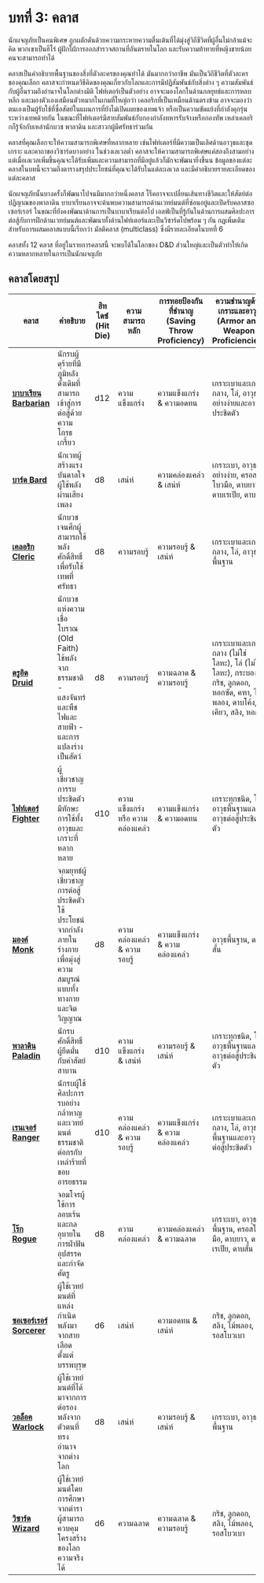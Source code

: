 # บทที่ 3: คลาส

นักผจญภัยเป็นคนพิเศษ ถูกผลักดันด้วยความกระหายความตื่นเต้นที่ได้มุ่งสู่วิถีชีวิตที่ผู้อื่นไม่กล้าแม้จะคิด พวกเขาเป็นฮีโร่ ผู้ฝักใฝ่การออกสำรวจสถานที่อันตรายในโลก และรับความท้าทายที่หญิงชายน้อยคนจะสามารถทำได้

คลาสเป็นคำอธิบายพื้นฐานของสิ่งที่ตัวละครของคุณทำได้ มันมากกว่าอาชีพ มันเป็นวิถีชีวิตที่ตัวละครของคุณเลือก คลาสจะกำหนดวิธีคิดของคุณเกี่ยวกับโลกและการมีปฏิสัมพันธ์กับสิ่งต่าง ๆ ความสัมพันธ์กับผู้อื่นรวมถึงอำนาจในโลกต่างมิติ ไฟท์เตอร์เป็นตัวอย่าง อาจจะมองโลกในด้านกลยุทธ์และการหลบหลีก และมองตัวเองเสมือนตัวหมากในเกมที่ใหญ่กว่า เคลอริกที่เป็นเหมือนด้านตรงข้าม อาจจะมองว่าตนเองเป็นผู้รับใช้ที่ซื่อสัตย์ในแผนการที่ยังไม่เปิดเผยของเทพเจ้า หรือเป็นความขัดแย้งที่กำลังคุกรุ่นระหว่างเทพด้วยกัน ในขณะที่ไฟท์เตอร์มีสายสัมพันธ์กับกองกำลังทหารรับจ้างหรือกองทัพ เหล่าเคลอริกก็รู้จักกับเหล่านักบวช พาลาดิน และสาวกผู้มีศรัทธาร่วมกัน

คลาสที่คุณเลือกจะให้ความสามารถพิเศษที่หลากหลาย เช่นไฟท์เตอร์ที่มีความเป็นเลิศด้านอาวุธและชุดเกราะ และคาถาของวิซาร์ดบางอย่าง ในช่วงเลเวลต่ำ คลาสจะให้ความสามารถพิเศษแค่สองถึงสามอย่าง แต่เมื่อเลเวลเพิ่มขึ้นคุณจะได้รับเพิ่มและความสามารถที่มีอยู่แล้วก็มักจะพัฒนายิ่งขึ้นน ข้อมูลของแต่ละคลาสในบทนี้จะรวมถึงตารางสรุปประโยชน์ที่คุณจะได้รับในแต่ละเลเวล และมีคำอธิบายรายละเอียดของแต่ละคลาส

นักผจญภัยนั้นบางครั้งก็พัฒนาไปจนมีมากกว่าหนึ่งคลาส โร็คอาจจะเปลี่ยนเส้นทางชีวิตและให้สัตย์ต่อปฏิญาณของพาลาดิน บาบาเรียนอาจจะค้นพบความสามารถด้านเวทย์มนต์ที่ซ่อนอยู่และเปิดรับคลาสซอเซอร์เรอร์ ในขณะที่ยังคงพัฒนาด้านการเป็นบาบาเรียนต่อไป เอลฟ์เป็นที่รู้กันในด้านการผสมศิลปะการต่อสู้กับการฝึกด้านเวทย์มนต์และพัฒนาทั้งด้านไฟท์เตอร์และเป็นวิซาร์ดไปพร้อม ๆ กัน กฏเพิ่มเติมสำหรับการผสมคลาสแบบนี้เรียกว่า มัลติคลาส (multiclass) ซึ่งมีรายละเอียดในบทที่ 6

คลาสทั้ง 12 คลาส ที่อยู่ในรายการคลาสนี้ จะพบได้ในโลกของ D&D ส่วนใหญ่และเป็นตัวทำให้เกิดความหลากหลายในการเป็นนักผจญภัย

## คลาสโดยสรุป

| คลาส                                               | คำอธิบาย                                                                                                                              | ฮิทไดซ์ <br />(Hit Die) | ความสามารถหลัก        | การทอยป้องกันที่ชำนาญ<br />(Saving Throw Proficiency) | ความชำนาญด้านเกราะและอาวุธ <br />(Armor and Weapon Proficiencies)                                                                                      |
| -------------------------------------------------- | ------------------------------------------------------------------------------------------------------------------------------------- | ----------------- | --------------------- | ----------------------------------------------- | ------------------------------------------------------------------------------------------------------------------------------------------------ |
| **[บาบาเรียน Barbarian](./classes/barbarian.md)**  | นักรบผู้ดุร้ายที่มีภูมิหลังดั้งเดิมที่สามารถเข้าสู่การต่อสู้ด้วยความโกรธเกรี้ยว                                                       | d12               | ความแข็งแกร่ง         | ความแข็งแกร่ง & ความอดทน                        | เกราะเบาและเกราะกลาง, โล่, อาวุธอย่างง่ายและอาวุธประชิดตัว                                                                                       |
| **[บาร์ด Bard](./classes/bard.md)**                | นักเวทผู้สร้างแรงบันดาลใจผู้ใช้พลังผ่านเสียงเพลง                                                                                      | d8                | เสน่ห์                | ความคล่องแคล่ว & เสน่ห์                         | เกราะเบา, อาวุธอย่างง่าย, ครอสโบวมือ, ดาบยาว, ดาบเรเปีย, ดาบสั้น                                                                                 |
| **[เคลอริก Cleric](./classes/cleric.md)**          | นักบวชเจนศึกผู้สามารถใช้พลังศักดิ์สิทธิ์เพื่อรับใช้เทพที่ศรัทธา                                                              | d8                | ความรอบรู้                | ความรอบรู้ & เสน่ห์                               | เกราะเบาและเกราะกลาง, โล่, อาวุธพื้นฐาน                                                                                                  |
| **[ดรูอิด Druid](./classes/druid.md)**             | นักบวชแห่งความเชื่อโบราณ (Old Faith) ใช้พลังจากธรรมชาติ - แสงจันทร์และพืช ไฟและสายฟ้า - และการแปลงร่างเป็นสัตว์ | d8                | ความรอบรู้                | ความฉลาด & ความรอบรู้                           | เกราะเบาและเกราะกลาง (ไม่ใช่โลหะ), โล่ (ไม่ใช่โลหะ), กระบอง, กริช, ลูกดอก, หอกซัด, คฑา, ไม้พลอง, ดาบโค้ง, เคียว, สลิง, หอก |
| **[ไฟท์เตอร์ Fighter](./classes/fighter.md)**      | ผู้เชี่ยวชาญการรบประชิดตัว มีทักษะการใช้ทั้งอาวุธและเกราะที่หลากหลาย                                                               | d10               | ความแข็งแกร่ง หรือ ความคล่องแคล่ว | ความแข็งแกร่ง & ความอดทน                         | เกราะทุกชนิด, โล่, อาวุธพื้นฐานและอาวุธต่อสู้ประชิดตัว                                                                                                   |
| **[มองค์ Monk](./classes/monk.md)**                | จอมยุทธ์ผู้เชี่ยวชาญการต่อสู้ประชิดตัว ใช้ประโยชน์จากกำลังภายในร่างกายเพื่อมุ่งสู่ความสมบูรณ์แบบทั้งทางกายและจิตวิญญาณ                            | d8                | ความคล่องแคล่ว & ความรอบรู้    | ความแข็งแกร่ง & ความคล่องแคล่ว                            | อาวุธพื้นฐาน, ดาบสั้น                                                                                                                      |
| **[พาลาดิน Paladin](./classes/paladin.md)**        | นักรบศักดิ์สิทธิ์ผู้ยึดมั่นกับคำสัตย์สาบาน                                                                                                 | d10               | ความแข็งแกร่ง & เสน่ห์   | ความรอบรู้ & เสน่ห์                               | เกราะทุกชนิด, โล่, อาวุธพื้นฐานและอาวุธต่อสู้ประชิดตัว                                                                                                   |
| **[เรนเจอร์ Ranger](./classes/ranger.md)**         | นักรบผู้ใช้ศิลปะการรบอย่างกล้าหาญและเวทย์มนต์ธรรมชาติต่อกรกับเหล่าร้ายที่ขอบอารยธรรม                                    | d10               | ความคล่องแคล่ว & ความรอบรู้    | ความแข็งแกร่ง & ความคล่องแคล่ว                            | เกราะเบาและเกราะกลาง, โล่, อาวุธพื้นฐานและอาวุธต่อสู้ประชิดตัว                                                                                      |
| **[โร๊ก Rogue](./classes/rogue.md)**               | จอมโจรผู้ใช้การลอบเร้นและกลอุบายในการฝ่าฟันอุปสรรคและกำจัดศัตรู                                                           | d8                | ความคล่องแคล่ว             | ความคล่องแคล่ว & ความฉลาด                        | เกราะเบา, อาวุธพื้นฐาน, ครอสโบวมือ, ดาบยาว, ดาบเรเปีย, ดาบสั้น                                                                    |
| **[ซอเซอร์เรอร์ Sorcerer](./classes/sorcerer.md)** | ผู้ใช้เวทย์มนต์ที่แหล่งกำเนิดพลังมาจากสายเลือดตั้งแต่บรรพบุรุษ                                                                        | d6                | เสน่ห์              | ความอดทน & เสน่ห์                         | กริช, ลูกดอก, สลิง, ไม้พลอง, ครอสโบวเบา                                                                                           |
| **[วอล็อค Warlock](./classes/warlock.md)**         | ผู้ใช้เวทย์มนต์ที่ได้มาจากการต่อรองพลังจากตัวตนที่ทรงอำนาจจากต่างโลก                                                                  | d8                | เสน่ห์              | ความรอบรู้ & เสน่ห์                               | เกราะเบา, อาวุธพื้นฐาน                                                                                                                      |
| **[วิซาร์ด Wizard](./classes/wizard.md)**          | ผู้ใช้เวทย์มนต์โดยการศึกษาจากตำรา ผู้สามารถควบคุมโครงสร้างของโลกความจริงได้                                                           | d6                | ความฉลาด          | ความฉลาด & ความรอบรู้                           | กริช, ลูกดอก, สลิง, ไม้พลอง, ครอสโบวเบา                                                                                           |
